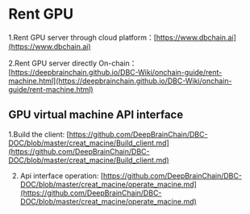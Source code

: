 # Rent GPU

1.Rent GPU server through cloud platform：[https://www.dbchain.ai](https://www.dbchain.ai)

2.Rent GPU server directly On-chain：[https://deepbrainchain.github.io/DBC-Wiki/onchain-guide/rent-machine.html](https://deepbrainchain.github.io/DBC-Wiki/onchain-guide/rent-machine.html)

## GPU virtual machine API interface

1.Build the client: [https://github.com/DeepBrainChain/DBC-DOC/blob/master/creat_macine/Build_client.md](https://github.com/DeepBrainChain/DBC-DOC/blob/master/creat_macine/Build_client.md)

2. Api interface operation: [https://github.com/DeepBrainChain/DBC-DOC/blob/master/creat_macine/operate_macine.md](https://github.com/DeepBrainChain/DBC-DOC/blob/master/creat_macine/operate_macine.md)

